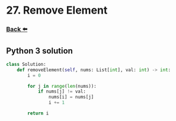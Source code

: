 
# 27. Remove Element
### [Back ⬅️](README.md)

## **Python 3** solution

```py
class Solution:
    def removeElement(self, nums: List[int], val: int) -> int:
        i = 0

        for j in range(len(nums)):
            if nums[j] != val:
                nums[i] = nums[j]
                i += 1

        return i
```
